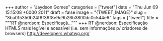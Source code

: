 
+++
author = "Jaydson Gomes"
categories = ["tweet"]
date = "Thu Jun 09 15:15:08 +0000 2011"
draft = false
image = "{TWEET_IMAGE}"
slug = "8ba0f5350b24f8f39f8e9c9b26b3800dc0c544e6"
tags = ["tweet"]
title = """RT @nerdson: Especificaçã..."""
+++
RT @nerdson: Especificação HTML5 mais legível e acessível (i.e. sem informações p/ criadores de browsers) http://developers.whatwg.org/
